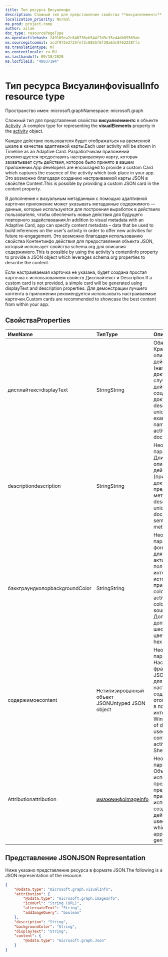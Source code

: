 ```yaml
---
title: Тип ресурса Висуалинфо
description: Сложный тип для представления свойства **висуалелементс** в объекте Activity.
localization_priority: Normal
ms.prod: project-rome
author: ailae
doc_type: resourcePageType
ms.openlocfilehash: 249169ea2c640736eb544f7d9c35e44db89569ab
ms.sourcegitcommit: acdf972e2f25fef2c6855f6f28a63c0762228ffa
ms.translationtype: MT
ms.contentlocale: ru-RU
ms.lasthandoff: 09/18/2020
ms.locfileid: "48037194"
---
```

# <a name="visualinfo-resource-type"></a><span data-ttu-id="22225-103">Тип ресурса Висуалинфо</span><span class="sxs-lookup"><span data-stu-id="22225-103">visualInfo resource type</span></span>

<span data-ttu-id="22225-104">Пространство имен: microsoft.graph</span><span class="sxs-lookup"><span data-stu-id="22225-104">Namespace: microsoft.graph</span></span>

<span data-ttu-id="22225-105">Сложный тип для представления свойства **висуалелементс** в объекте [Activity](../resources/projectrome-activity.md) .</span><span class="sxs-lookup"><span data-stu-id="22225-105">A complex type for representing the **visualElements** property in the [activity](../resources/projectrome-activity.md) object.</span></span>

<span data-ttu-id="22225-106">Каждое действие пользователя будет отображаться на временной шкале в качестве адаптивной карты.</span><span class="sxs-lookup"><span data-stu-id="22225-106">Each user activity will be shown in Timeline as an Adaptive Card.</span></span> <span data-ttu-id="22225-107">Разработчикам приложений рекомендуется предоставить настраиваемую карту, которая захватывает суть действия, которое было принято в вашем приложении.</span><span class="sxs-lookup"><span data-stu-id="22225-107">App developers are encouraged to provide a custom Card which captures the essence of the activity which took place in your app.</span></span> <span data-ttu-id="22225-108">Это возможно благодаря созданию настраиваемой карты JSON в свойстве Content.</span><span class="sxs-lookup"><span data-stu-id="22225-108">This is possible by providing a custom JSON card in the content property.</span></span>

<span data-ttu-id="22225-109">В дополнение к визуальным метаданным с помощью адаптивной карточки приложение может указывать метаданные содержимого — данные, которые используются для построения выработок в действиях пользователя, чтобы обеспечить новые действия для будущего повторного задействования.</span><span class="sxs-lookup"><span data-stu-id="22225-109">In addition to visual metadata with an Adaptive Card, app can specify content metadata – data that be used to build inferences on the user’s activity in order to offer new activities for future re-engagement.</span></span> <span data-ttu-id="22225-110">Это возможно благодаря использованию свойства Контентинфо действия для предоставления объекта JSON, который использует свойства schema.org для описания содержимого.</span><span class="sxs-lookup"><span data-stu-id="22225-110">This is possible by using the activity's contentInfo property to provide a JSON object which leverages schema.org properties to describe the content.</span></span>

<span data-ttu-id="22225-111">Если настраиваемая карточка не указана, будет создана простая карточка с использованием свойств Дисплайтекст и Description.</span><span class="sxs-lookup"><span data-stu-id="22225-111">If a custom card is not provided, a simple card will be generated using displayText and description properties.</span></span> <span data-ttu-id="22225-112">Для демонстрации лучшего контента в приложении рекомендуется использовать настраиваемые карточки.</span><span class="sxs-lookup"><span data-stu-id="22225-112">Custom cards are recommended to showcase the best content from within your app.</span></span>

## <a name="properties"></a><span data-ttu-id="22225-113">Свойства</span><span class="sxs-lookup"><span data-stu-id="22225-113">Properties</span></span>

|<span data-ttu-id="22225-114">Имя</span><span class="sxs-lookup"><span data-stu-id="22225-114">Name</span></span> | <span data-ttu-id="22225-115">Тип</span><span class="sxs-lookup"><span data-stu-id="22225-115">Type</span></span> | <span data-ttu-id="22225-116">Описание</span><span class="sxs-lookup"><span data-stu-id="22225-116">Description</span></span>|
|:----|:------|:-----------|
|<span data-ttu-id="22225-117">дисплайтекст</span><span class="sxs-lookup"><span data-stu-id="22225-117">displayText</span></span> | <span data-ttu-id="22225-118">String</span><span class="sxs-lookup"><span data-stu-id="22225-118">String</span></span> | <span data-ttu-id="22225-119">Обязательный.</span><span class="sxs-lookup"><span data-stu-id="22225-119">Required.</span></span> <span data-ttu-id="22225-120">Краткое текстовое описание уникального действия пользователя (например, имя документа в тех случаях, когда действие относится к созданию документа)</span><span class="sxs-lookup"><span data-stu-id="22225-120">Short text description of the user's unique activity (for example, document name in cases where an activity refers to document creation)</span></span>|
|<span data-ttu-id="22225-121">description</span><span class="sxs-lookup"><span data-stu-id="22225-121">description</span></span> | <span data-ttu-id="22225-122">String</span><span class="sxs-lookup"><span data-stu-id="22225-122">String</span></span> | <span data-ttu-id="22225-123">Необязательный параметр.</span><span class="sxs-lookup"><span data-stu-id="22225-123">Optional.</span></span> <span data-ttu-id="22225-124">Длинное текстовое описание уникального действия пользователя (пример: имя документа, первое предложение и/или метаданные)</span><span class="sxs-lookup"><span data-stu-id="22225-124">Longer text description of the user's unique activity (example: document name, first sentence, and/or metadata)</span></span>|
|<span data-ttu-id="22225-125">баккграундколор</span><span class="sxs-lookup"><span data-stu-id="22225-125">backgroundColor</span></span> | <span data-ttu-id="22225-126">String</span><span class="sxs-lookup"><span data-stu-id="22225-126">String</span></span> | <span data-ttu-id="22225-127">Необязательный параметр.</span><span class="sxs-lookup"><span data-stu-id="22225-127">Optional.</span></span> <span data-ttu-id="22225-128">Цвет фона, используемый для отображения активности в цвете пользовательского интерфейса для источника действия приложения.</span><span class="sxs-lookup"><span data-stu-id="22225-128">Background color used to render the activity in the UI - brand color for the application source of the activity.</span></span> <span data-ttu-id="22225-129">Должно быть допустимым шестнадцатеричным цветом</span><span class="sxs-lookup"><span data-stu-id="22225-129">Must be a valid hex color</span></span>|
|<span data-ttu-id="22225-130">содержимое</span><span class="sxs-lookup"><span data-stu-id="22225-130">content</span></span> | <span data-ttu-id="22225-131">Нетипизированный объект JSON</span><span class="sxs-lookup"><span data-stu-id="22225-131">Untyped JSON object</span></span> | <span data-ttu-id="22225-132">Необязательный параметр.</span><span class="sxs-lookup"><span data-stu-id="22225-132">Optional.</span></span> <span data-ttu-id="22225-133">Настраиваемый фрагмент объекта data: JSON, используемый для предоставления настраиваемого содержимого для отображения действий в пользовательском интерфейсе оболочки Windows</span><span class="sxs-lookup"><span data-stu-id="22225-133">Custom piece of data - JSON object used to provide custom content to render the activity in the Windows Shell UI</span></span>|
|<span data-ttu-id="22225-134">Attribution</span><span class="sxs-lookup"><span data-stu-id="22225-134">attribution</span></span> | [<span data-ttu-id="22225-135">имажеинфо</span><span class="sxs-lookup"><span data-stu-id="22225-135">imageInfo</span></span>](../resources/projectrome-imageinfo.md) | <span data-ttu-id="22225-136">Необязательный параметр.</span><span class="sxs-lookup"><span data-stu-id="22225-136">Optional.</span></span> <span data-ttu-id="22225-137">Объект JSON, используемый для представления значка, представляющего приложение, используемое для создания действия</span><span class="sxs-lookup"><span data-stu-id="22225-137">JSON object used to represent an icon which represents the application used to generate the activity</span></span>|

## <a name="json-representation"></a><span data-ttu-id="22225-138">Представление JSON</span><span class="sxs-lookup"><span data-stu-id="22225-138">JSON Representation</span></span>

<span data-ttu-id="22225-139">Ниже указано представление ресурса в формате JSON.</span><span class="sxs-lookup"><span data-stu-id="22225-139">The following is a JSON representation of the resource.</span></span>

<!-- {
  "blockType": "resource",
  "optionalProperties": [
    "attribution",
    "description",
    "backgroundColor",
    "content"
  ],
  "@odata.type": "microsoft.graph.visualInfo"
}-->

```json
{
    "@odata.type": "microsoft.graph.visualInfo",
    "attribution": {
        "@odata.type": "microsoft.graph.imageInfo",
        "iconUrl": "String (URL)",
        "alternateText": "String",
        "addImageQuery": "boolean"
    },
    "description": "String",
    "backgroundColor": "String",
    "displayText": "String",
    "content": {
        "@odata.type": "microsoft.graph.Json"
    }
}
```

<!-- uuid: 8fcb5dbc-d5aa-4681-8e31-b001d5168d79
2017-06-07 14:57:30 UTC -->
<!-- {
  "type": "#page.annotation",
  "description": "visualinfo resource",
  "keywords": "",
  "section": "documentation",
  "tocPath": ""
}-->

